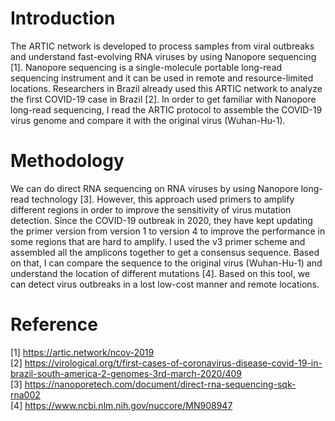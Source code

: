 # Introduction
The ARTIC network is developed to process samples from viral outbreaks and understand fast-evolving RNA viruses by using Nanopore sequencing [1]. Nanopore sequencing is a single-molecule portable long-read sequencing instrument and it can be used in remote and resource-limited locations. Researchers in Brazil already used this ARTIC network to analyze the first COVID-19 case in Brazil [2]. In order to get familiar with Nanopore long-read sequencing, I read the ARTIC protocol to assemble the COVID-19 virus genome and compare it with the original virus (Wuhan-Hu-1).

# Methodology
We can do direct RNA sequencing on RNA viruses by using Nanopore long-read technology [3]. However, this approach used primers to amplify different regions in order to improve the sensitivity of virus mutation detection. Since the COVID-19 outbreak in 2020, they have kept updating the primer version from version 1 to version 4 to improve the performance in some regions that are hard to amplify. I used the v3 primer scheme and assembled all the amplicons together to get a consensus sequence. Based on that, I can compare the sequence to the original virus (Wuhan-Hu-1) and understand the location of different mutations [4]. Based on this tool, we can detect virus outbreaks in a lost low-cost manner and remote locations.

# Reference
[1] https://artic.network/ncov-2019  
[2] https://virological.org/t/first-cases-of-coronavirus-disease-covid-19-in-brazil-south-america-2-genomes-3rd-march-2020/409  
[3] https://nanoporetech.com/document/direct-rna-sequencing-sqk-rna002  
[4] https://www.ncbi.nlm.nih.gov/nuccore/MN908947
